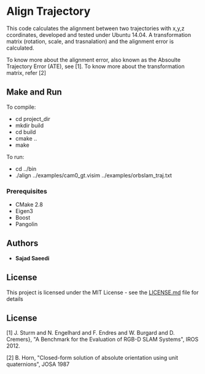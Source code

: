 # Align Trajectory

This code calculates the alignment between two trajectories with x,y,z ccordinates, developed and tested under Ubuntu 14.04. A transformation matrix (rotation, scale, and trasnalation) and the alignment error is calculated.

To know more about the alignment error, also known as the Absoulte Trajectory Error (ATE), see [1]. To know more about the transformation matrix, refer [2]

## Make and Run
To compile:

* cd project_dir
* mkdir build
* cd build
* cmake ..
* make

To run:

* cd ../bin
* ./align ../examples/cam0_gt.visim  ../examples/orbslam_traj.txt 

### Prerequisites
* CMake 2.8
* Eigen3
* Boost
* Pangolin

## Authors

* **Sajad Saeedi** 

## License

This project is licensed under the MIT License - see the [LICENSE.md](LICENSE.md) file for details

## License
[1] J. Sturm and N. Engelhard and F. Endres and W. Burgard and D. Cremers}, "A Benchmark for the Evaluation of RGB-D SLAM Systems", IROS 2012.

[2] B. Horn, "Closed-form solution of absolute orientation using unit quaternions", JOSA 1987
